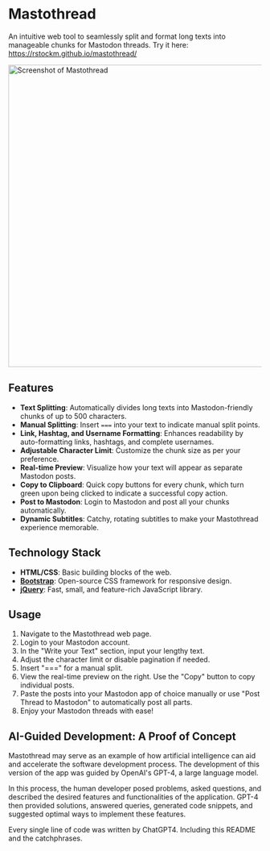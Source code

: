 # Mastothread

An intuitive web tool to seamlessly split and format long texts into manageable chunks for Mastodon threads.
Try it here: https://rstockm.github.io/mastothread/

<img width="600" alt="Screenshot of Mastothread" src="https://github.com/rstockm/mastothread/assets/3195116/6dbf2a7d-55de-4afa-b3a8-12fa9627a3cf">



## Features

- **Text Splitting**: Automatically divides long texts into Mastodon-friendly chunks of up to 500 characters.
- **Manual Splitting**: Insert `===` into your text to indicate manual split points.
- **Link, Hashtag, and Username Formatting**: Enhances readability by auto-formatting links, hashtags, and complete usernames.
- **Adjustable Character Limit**: Customize the chunk size as per your preference.
- **Real-time Preview**: Visualize how your text will appear as separate Mastodon posts.
- **Copy to Clipboard**: Quick copy buttons for every chunk, which turn green upon being clicked to indicate a successful copy action.
- **Post to Mastodon**: Login to Mastodon and post all your chunks automatically.
- **Dynamic Subtitles**: Catchy, rotating subtitles to make your Mastothread experience memorable.

## Technology Stack

- **HTML/CSS**: Basic building blocks of the web.
- [**Bootstrap**](https://getbootstrap.com/): Open-source CSS framework for responsive design.
- [**jQuery**](https://jquery.com/): Fast, small, and feature-rich JavaScript library.

## Usage

1. Navigate to the Mastothread web page.
2. Login to your Mastodon account.
3. In the "Write your Text" section, input your lengthy text.
4. Adjust the character limit or disable pagination if needed.
5. Insert "===" for a manual split.
6. View the real-time preview on the right. Use the "Copy" button to copy individual posts.
7. Paste the posts into your Mastodon app of choice manually or use "Post Thread to Mastodon" to automatically post all parts.
8. Enjoy your Mastodon threads with ease!

## AI-Guided Development: A Proof of Concept

Mastothread may serve as an example of how artificial intelligence can aid and accelerate the software development process. The development of this version of the app was guided by OpenAI's GPT-4, a large language model.

In this process, the human developer posed problems, asked questions, and described the desired features and functionalities of the application. GPT-4 then provided solutions, answered queries, generated code snippets, and suggested optimal ways to implement these features.

Every single line of code was written by ChatGPT4.
Including this README and the catchphrases.
